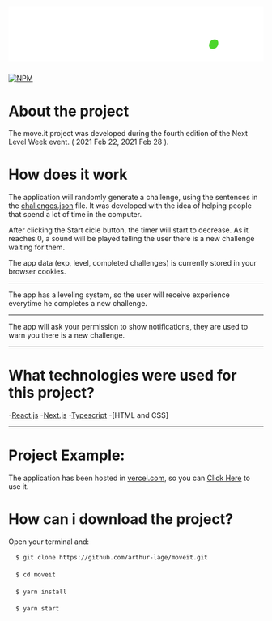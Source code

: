 <h1 align=center><img src="https://github.com/arthur-lage/moveit/blob/main/assets/logo.svg" /></h1>

[![NPM](https://img.shields.io/npm/l/react)](https://github.com/arthur-lage/moveit/blob/main/LICENSE)

# About the project

The move.it project was developed during the fourth edition of the Next Level Week event. ( 2021 Feb 22, 2021 Feb 28 ).

# How does it work

The application will randomly generate a challenge, using the sentences in the [challenges.json](https://github.com/arthur-lage/moveit/blob/main/challenges.json) file.
It was developed with the idea of helping people that spend a lot of time in the computer. 

After clicking the Start cicle button, the timer will start to decrease. As it reaches 0, a sound will be played telling the user there is a new challenge waiting for them.

The app data (exp, level, completed challenges) is currently stored in your browser cookies.

---

The app has a leveling system, so the user will receive experience everytime he completes a new challenge.

---

The app will ask your permission to show notifications, they are used to warn you there is a new challenge.

---

# What technologies were used for this project?

-[React.js](https://reactjs.org)
-[Next.js](https://nextjs.org)
-[Typescript](https://www.typescriptlang.org)
-[HTML and CSS]

---

# Project Example:

The application has been hosted in [vercel.com](vercel.com), so you can [Click Here](https://moveit-hrnepn47a-arthur-lage.vercel.app) to use it.

# How can i download the project?

Open your terminal and:

```bash
  $ git clone https://github.com/arthur-lage/moveit.git
  
  $ cd moveit
  
  $ yarn install
  
  $ yarn start
```

